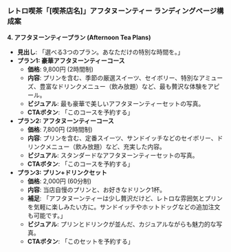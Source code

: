 ### レトロ喫茶「[喫茶店名]」アフタヌーンティー ランディングページ構成案

**4. アフタヌーンティープラン (Afternoon Tea Plans)**
*   **見出し**: 「選べる3つのプラン。あなただけの特別な時間を。」
*   **プラン1: 豪華アフタヌーンティーコース**
    *   **価格**: 9,800円 (2時間制)
    *   **内容**: プリンを含む、季節の厳選スイーツ、セイボリー、特別なアミューズ、豊富なドリンクメニュー（飲み放題）など、最も贅沢な体験をアピール。
    *   **ビジュアル**: 最も豪華で美しいアフタヌーンティーセットの写真。
    *   **CTAボタン**: 「このコースを予約する」
*   **プラン2: アフタヌーンティーコース**
    *   **価格**: 7,800円 (2時間制)
    *   **内容**: プリンを含む、定番スイーツ、サンドイッチなどのセイボリー、ドリンクメニュー（飲み放題）など、充実した内容。
    *   **ビジュアル**: スタンダードなアフタヌーンティーセットの写真。
    *   **CTAボタン**: 「このコースを予約する」
*   **プラン3: プリン+ドリンクセット**
    *   **価格**: 2,000円 (60分制)
    *   **内容**: 当店自慢のプリンと、お好きなドリンク1杯。
    *   **補足**: 「アフタヌーンティーは少し贅沢だけど、レトロな雰囲気とプリンを気軽に楽しみたい方に。サンドイッチやホットドッグなどの追加注文も可能です。」
    *   **ビジュアル**: プリンとドリンクが並んだ、カジュアルながらも魅力的な写真。
    *   **CTAボタン**: 「このセットを予約する」

